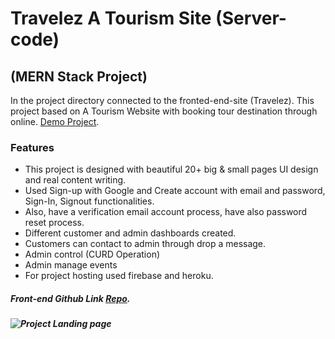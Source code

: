 # Travelez A Tourism Site (Server-code)

## (MERN Stack Project)

In the project directory connected to the fronted-end-site (Travelez). This project based on A Tourism Website with booking tour destination through online. [Demo Project](https://travelez-c91e7.web.app/).

### Features

- This project is designed with beautiful 20+ big & small pages UI design and real content writing.
- Used Sign-up with Google and Create account with email and password, Sign-In, Signout functionalities.
- Also, have a verification email account process, have also password reset process.
- Different customer and admin dashboards created.
- Customers can contact to admin through drop a message.
- Admin control (CURD Operation)
- Admin manage events
- For project hosting used firebase and heroku.

##### Front-end Github Link [Repo](https://github.com/RahulGhosh305/travelez-client).

##### ![Project Landing page](https://i.ibb.co/6128K0L/travelex-Home.png)
